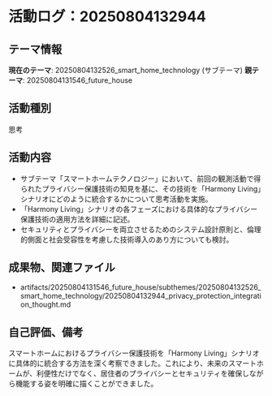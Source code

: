 # 活動ログ：20250804132944

## テーマ情報
**現在のテーマ**: 20250804132526_smart_home_technology (サブテーマ)
**親テーマ**: 20250804131546_future_house

## 活動種別
思考

## 活動内容
- サブテーマ「スマートホームテクノロジー」において、前回の観測活動で得られたプライバシー保護技術の知見を基に、その技術を「Harmony Living」シナリオにどのように統合するかについて思考活動を実施。
- 「Harmony Living」シナリオの各フェーズにおける具体的なプライバシー保護技術の適用方法を詳細に記述。
- セキュリティとプライバシーを両立させるためのシステム設計原則と、倫理的側面と社会受容性を考慮した技術導入のあり方についても検討。

## 成果物、関連ファイル
- artifacts/20250804131546_future_house/subthemes/20250804132526_smart_home_technology/20250804132944_privacy_protection_integration_thought.md

## 自己評価、備考
スマートホームにおけるプライバシー保護技術を「Harmony Living」シナリオに具体的に統合する方法を深く考察できました。これにより、未来のスマートホームが、利便性だけでなく、居住者のプライバシーとセキュリティを確保しながら機能する姿を明確に描くことができました。
